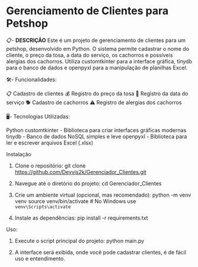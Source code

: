 # Gerenciamento de Clientes para Petshop

📋- **DESCRIÇÃO**
Este é um projeto de gerenciamento de clientes para um petshop, desenvolvido em Python. O sistema permite cadastrar o nome do cliente, o preço da tosa, a data do serviço, os cachorros e possíveis alergias dos cachorros. Utiliza customtkinter para a interface gráfica, tinydb para o banco de dados e openpyxl para a manipulação de planilhas Excel.


🛠️- Funcionalidades:

📋 Cadastro de clientes
💰 Registro do preço da tosa
📅 Registro da data do serviço
🐕 Cadastro de cachorros
⚠️ Registro de alergias dos cachorros

🖥️- Tecnologias Utilizadas:

Python
customtkinter - Biblioteca para criar interfaces gráficas modernas
tinydb - Banco de dados NoSQL simples e leve
openpyxl - Biblioteca para ler e escrever arquivos Excel (.xlsx)

Instalação

1. Clone o repositório:
   git clone https://github.com/Deyvis2k/Gerenciador_Clientes.git

2. Navegue até o diretório do projeto:
   cd Gerenciador_Clientes

3. Crie um ambiente virtual (opcional, mas recomendado):
     python -m venv venv
     source venv/bin/activate  # No Windows use `venv\Scripts\activate`

4. Instale as dependências:
   pip install -r requirements.txt

Uso:

1. Execute o script principal do projeto:
   python main.py

2. A interface será exibida, onde você pode cadastrar clientes, é de fácil uso e entendimento.
